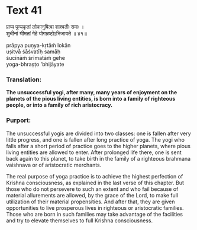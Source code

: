 # Text 41

प्राप्य पुण्यकृतां लोकानुषित्वा शाश्वतीः समाः ।  
शुचीनां श्रीमतां गेहे योगभ्रष्टोऽभिजायते ॥ ४१॥

prāpya puṇya-kṛtāḿ lokān  
uṣitvā śāśvatīḥ samāḥ  
śucīnāḿ śrīmatāḿ gehe  
yoga-bhraṣṭo 'bhijāyate



### Translation:

**The unsuccessful yogi, after many, many years of enjoyment on the planets of the pious living entities, is born into a family of righteous people, or into a family of rich aristocracy.**

### Purport:

The unsuccessful yogis are divided into two classes: one is fallen after very little progress, and one is fallen after long practice of yoga. The yogi who falls after a short period of practice goes to the higher planets, where pious living entities are allowed to enter. After prolonged life there, one is sent back again to this planet, to take birth in the family of a righteous brahmana vaishnava or of aristocratic merchants.

The real purpose of yoga practice is to achieve the highest perfection of Krishna consciousness, as explained in the last verse of this chapter. But those who do not persevere to such an extent and who fail because of material allurements are allowed, by the grace of the Lord, to make full utilization of their material propensities. And after that, they are given opportunities to live prosperous lives in righteous or aristocratic families. Those who are born in such families may take advantage of the facilities and try to elevate themselves to full Krishna consciousness.